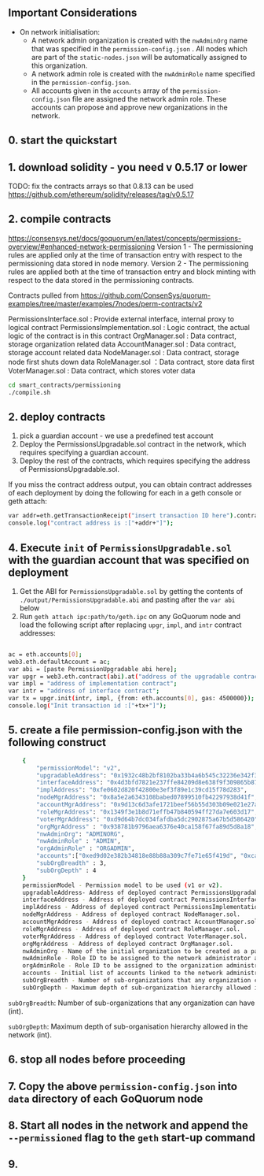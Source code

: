 
## Important Considerations

- On network initialisation:
    - A network admin organization is created with the `nwAdminOrg` name that was specified in the `permission-config.json` . All nodes which are part of the `static-nodes.json` will be automatically assigned to this organization.
    - A network admin role is created with the `nwAdminRole` name specified in the `permission-config.json`.
    - All accounts given in the `accounts` array of the `permission-config.json` file are assigned the network admin role. These accounts can propose and approve new organizations in the network.


## 0. start the quickstart

## 1. download solidity - you need v 0.5.17 or lower

TODO: fix the contracts arrays so that 0.8.13 can be used
https://github.com/ethereum/solidity/releases/tag/v0.5.17


## 2. compile contracts

https://consensys.net/docs/goquorum/en/latest/concepts/permissions-overview/#enhanced-network-permissioning
Version 1 - The permissioning rules are applied only at the time of transaction entry with respect to the permissioning data stored in node memory.
Version 2 - The permissioning rules are applied both at the time of transaction entry and block minting with respect to the data stored in the permissioning contracts.

Contracts pulled from https://github.com/ConsenSys/quorum-examples/tree/master/examples/7nodes/perm-contracts/v2

PermissionsInterface.sol : Provide external interface, internal proxy to logical contract
PermissionsImplementation.sol : Logic contract, the actual logic of the contract is in this contract
OrgManager.sol : Data contract, storage organization related data
AccountManager.sol : Data contract, storage account related data
NodeManager.sol : Data contract, storage node first shuts down data
RoleManager.sol ：Data contract, store data first
VoterManager.sol : Data contract, which stores voter data


```bash
cd smart_contracts/permissioning
./compile.sh
```

## 2. deploy contracts

1. pick a guardian account - we use a predefined test account 
2. Deploy the PermissionsUpgradable.sol contract in the network, which requires specifying a guardian account.
3. Deploy the rest of the contracts, which requires specifying the address of PermissionsUpgradable.sol.

If you miss the contract address output, you can obtain contract addresses of each deployment by doing the following for each in a geth console or geth attach:

```bash
var addr=eth.getTransactionReceipt("insert transaction ID here").contractAddress;
console.log("contract address is :["+addr+"]");
```

## 4. Execute `init` of `PermissionsUpgradable.sol` with the guardian account that was specified on deployment

1. Get the ABI for `PermissionsUpgradable.sol` by getting the contents of `./output/PermissionsUpgradable.abi` and pasting after the `var abi` below
2. Run `geth attach ipc:path/to/geth.ipc` on any GoQuorum node and load the following script after replacing `upgr`, `impl`, and `intr` contract addresses:

```bash

ac = eth.accounts[0];
web3.eth.defaultAccount = ac;
var abi = [paste PermissionUpgradable abi here];
var upgr = web3.eth.contract(abi).at("address of the upgradable contracts"); 
var impl = "address of implementation contract";
var intr = "address of interface contract";
var tx = upgr.init(intr, impl, {from: eth.accounts[0], gas: 4500000});
console.log("Init transaction id :["+tx+"]");
```

## 5. create a file permission-config.json with the following construct

```bash
    {
        "permissionModel": "v2",
        "upgradableAddress": "0x1932c48b2bf8102ba33b4a6b545c32236e342f34",
        "interfaceAddress": "0x4d3bfd7821e237ffe84209d8e638f9f309865b87",
        "implAddress": "0xfe0602d820f42800e3ef3f89e1c39cd15f78d283",
        "nodeMgrAddress": "0x8a5e2a6343108babed07899510fb42297938d41f",
        "accountMgrAddress": "0x9d13c6d3afe1721beef56b55d303b09e021e27ab",
        "roleMgrAddress": "0x1349f3e1b8d71effb47b840594ff27da7e603d17",
        "voterMgrAddress": "0xd9d64b7dc034fafdba5dc2902875a67b5d586420",
        "orgMgrAddress" : "0x938781b9796aea6376e40ca158f67fa89d5d8a18",
        "nwAdminOrg": "ADMINORG",
        "nwAdminRole" : "ADMIN",
        "orgAdminRole" : "ORGADMIN",
        "accounts":["0xed9d02e382b34818e88b88a309c7fe71e65f419d", "0xca843569e3427144cead5e4d5999a3d0ccf92b8e"],
        "subOrgBreadth" : 3,
        "subOrgDepth" : 4
    }
    permissionModel - Permission model to be used (v1 or v2).
    upgradableAddress- Address of deployed contract PermissionsUpgradable.sol.
    interfaceAddress - Address of deployed contract PermissionsInterface.sol.
    implAddress - Address of deployed contract PermissionsImplementation.sol.
    nodeMgrAddress - Address of deployed contract NodeManager.sol.
    accountMgrAddress - Address of deployed contract AccountManager.sol.
    roleMgrAddress - Address of deployed contract RoleManager.sol.
    voterMgrAddress - Address of deployed contract VoterManager.sol.
    orgMgrAddress - Address of deployed contract OrgManager.sol.
    nwAdminOrg - Name of the initial organization to be created as a part of the network boot up with a new permissions model. This organization owns all the initial nodes and network administrator accounts at the network boot up.
    nwAdminRole - Role ID to be assigned to the network administrator accounts.
    orgAdminRole - Role ID to be assigned to the organization administrator account.
    accounts - Initial list of accounts linked to the network administrator organization and assigned the network administrator role. These accounts have complete control of the network and can propose and approve new organizations into the network.
    subOrgBreadth - Number of sub-organizations that any organization can have.
    subOrgDepth - Maximum depth of sub-organization hierarchy allowed in the network.
```

`subOrgBreadth`: Number of sub-organizations that any organization can have (int).

`subOrgDepth`: Maximum depth of sub-organisation hierarchy allowed in the network (int).

## 6. stop all nodes before proceeding

## 7. Copy the above `permission-config.json` into `data` directory of each GoQuorum node

## 8. Start all nodes in the network and append the `--permissioned` flag to the `geth` start-up command

## 9. 
